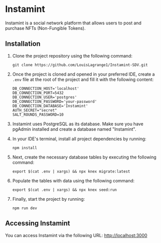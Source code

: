# Instamint

Instamint is a social network platform that allows users to post and purchase NFTs (Non-Fungible Tokens).

## Installation

1. Clone the project repository using the following command:
   ```
   git clone https://github.com/LouisLagrange1/Instamint-SDV.git
   ```

2. Once the project is cloned and opened in your preferred IDE, create a `.env` file at the root of the project and fill it with the following content:

   ```
   DB_CONNECTION_HOST='localhost'
   DB_CONNECTION_PORT=5432
   DB_CONNECTION_USER='postgres'
   DB_CONNECTION_PASSWORD='your-password'
   DB_CONNECTION_DATABASE='Instamint'
   AUTH_SECRET="secret"
   SALT_ROUNDS_PASSWORD=10
   ```

3. Instamint uses PostgreSQL as its database. Make sure you have pgAdmin installed and create a database named "Instamint".

4. In your IDE's terminal, install all project dependencies by running:
   ```
   npm install
   ```

5. Next, create the necessary database tables by executing the following command:
   ```
   export $(cat .env | xargs) && npx knex migrate:latest
   ```

6. Populate the tables with data using the following command:
   ```
   export $(cat .env | xargs) && npx knex seed:run
   ```

7. Finally, start the project by running:
   ```
   npm run dev
   ```

## Accessing Instamint

You can access Instamint via the following URL:
[http://localhost:3000](http://localhost:3000)
